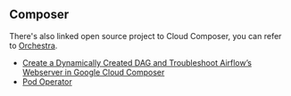 ## Composer

There's also linked open source project to Cloud Composer, you can refer to [Orchestra](https://github.com/google/orchestra).

- [Create a Dynamically Created DAG and Troubleshoot Airflow’s Webserver in Google Cloud Composer](dynamic-dags.md)
- [Pod Operator](pod-operators.md)
